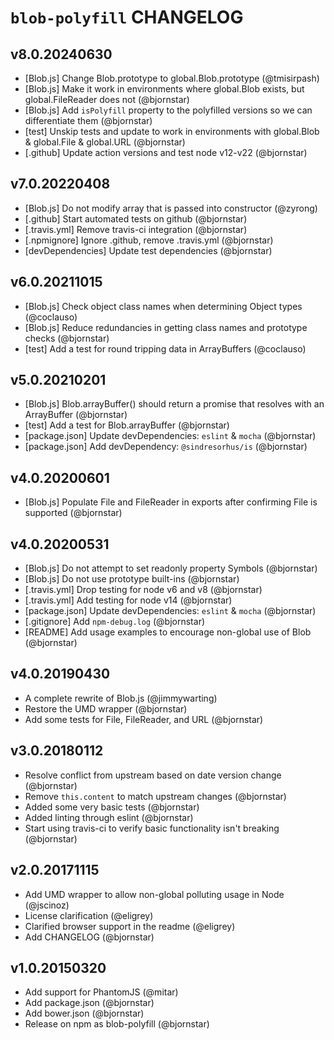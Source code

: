 # `blob-polyfill` CHANGELOG

## v8.0.20240630
* [Blob.js] Change Blob.prototype to global.Blob.prototype (@tmisirpash)
* [Blob.js] Make it work in environments where global.Blob exists, but global.FileReader does not (@bjornstar)
* [Blob.js] Add `isPolyfill` property to the polyfilled versions so we can differentiate them (@bjornstar)
* [test] Unskip tests and update to work in environments with global.Blob & global.File & global.URL (@bjornstar)
* [.github] Update action versions and test node v12-v22 (@bjornstar)

## v7.0.20220408
* [Blob.js] Do not modify array that is passed into constructor (@zyrong)
* [.github] Start automated tests on github (@bjornstar)
* [.travis.yml] Remove travis-ci integration (@bjornstar)
* [.npmignore] Ignore .github, remove .travis.yml (@bjornstar)
* [devDependencies] Update test dependencies (@bjornstar)

## v6.0.20211015
* [Blob.js] Check object class names when determining Object types (@coclauso)
* [Blob.js] Reduce redundancies in getting class names and prototype checks (@bjornstar)
* [test] Add a test for round tripping data in ArrayBuffers (@coclauso)

## v5.0.20210201
* [Blob.js] Blob.arrayBuffer() should return a promise that resolves with an ArrayBuffer (@bjornstar)
* [test] Add a test for Blob.arrayBuffer (@bjornstar)
* [package.json] Update devDependencies: `eslint` & `mocha` (@bjornstar)
* [package.json] Add devDependency: `@sindresorhus/is` (@bjornstar)

## v4.0.20200601
* [Blob.js] Populate File and FileReader in exports after confirming File is supported (@bjornstar)

## v4.0.20200531
* [Blob.js] Do not attempt to set readonly property Symbols (@bjornstar)
* [Blob.js] Do not use prototype built-ins (@bjornstar)
* [.travis.yml] Drop testing for node v6 and v8 (@bjornstar)
* [.travis.yml] Add testing for node v14 (@bjornstar)
* [package.json] Update devDependencies: `eslint` & `mocha` (@bjornstar)
* [.gitignore] Add `npm-debug.log` (@bjornstar)
* [README] Add usage examples to encourage non-global use of Blob (@bjornstar)

## v4.0.20190430
* A complete rewrite of Blob.js (@jimmywarting)
* Restore the UMD wrapper (@bjornstar)
* Add some tests for File, FileReader, and URL (@bjornstar)

## v3.0.20180112
* Resolve conflict from upstream based on date version change (@bjornstar)
* Remove `this.content` to match upstream changes (@bjornstar)
* Added some very basic tests (@bjornstar)
* Added linting through eslint (@bjornstar)
* Start using travis-ci to verify basic functionality isn't breaking (@bjornstar)

## v2.0.20171115
* Add UMD wrapper to allow non-global polluting usage in Node (@jscinoz)
* License clarification (@eligrey)
* Clarified browser support in the readme (@eligrey)
* Add CHANGELOG (@bjornstar)

## v1.0.20150320
* Add support for PhantomJS (@mitar)
* Add package.json (@bjornstar)
* Add bower.json (@bjornstar)
* Release on npm as blob-polyfill (@bjornstar)
